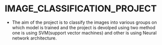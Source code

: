 # IMAGE_CLASSIFICATION_PROJECT
- The aim of the project is to classify the images into various groups on which model is trained and the project is devolped using two method one is using SVM(support vector machines)
  and other is using Neural network architecture.
